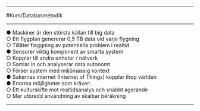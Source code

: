 ***
#Kurs/Databasmetodik 
***
● Maskiner är den största källan till big data  
	○ Ett flygplan genererar 0,5 TB data vid varje flygning  
	○ Tillåter flaggning av potentiella problem i realtid  
● Sensorer viktig komponent av smarta system  
	○ Kopplar till andra enheter / nätverk  
	○ Samlar in och analyserar data autonomt  
	○ Förser system med miljömässig kontext  
● Sakernas internet (Internet of Things) kopplar ihop världen  
● Enorma möjligheter som kräver:  
	○ Ett kulturskifte mot realtidsanalys och snabbt agerande  
	○ Mer utbredd användning av skalbar beräkning

***